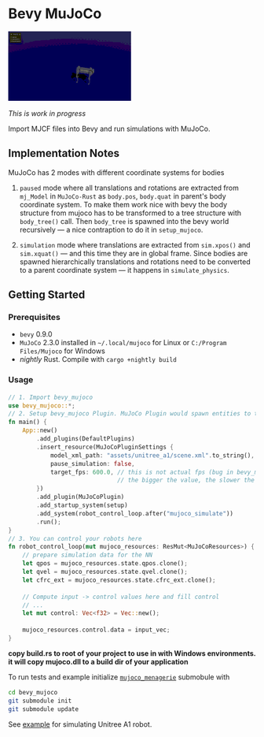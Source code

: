 # Bevy MuJoCo

![image](https://github.com/stillonearth/bevy_rl/blob/main/img/dog.gif?raw=true)

_This is work in progress_

Import MJCF files into Bevy and run simulations with MuJoCo.

## Implementation Notes

MuJoCo has 2 modes with different coordinate systems for bodies

1. `paused` mode where all translations and rotations are extracted from `mj_Model` in `MuJoCo-Rust` as `body.pos`, `body.quat` in parent's body coordinate system. To make them work nice with bevy the body structure from mujoco has to be transformed to a tree structure with `body_tree()` call. Then `body_tree` is spawned into the bevy world recursively — a nice contraption to do it in `setup_mujoco`. 

2. `simulation` mode where translations are extracted from `sim.xpos()` and `sim.xquat()` — and this time they are in global frame. Since bodies are spawned hierarchically translations and rotations need to be converted to a parent coordinate system — it happens in `simulate_physics`.

## Getting Started

### Prerequisites

- `bevy` 0.9.0
- `MuJoCo` 2.3.0 installed in `~/.local/mujoco` for Linux or `C:/Program Files/Mujoco` for Windows
- *nightly* Rust. Compile with `cargo +nightly build`

### Usage

```rust
// 1. Import bevy_mujoco
use bevy_mujoco::*;
// 2. Setup bevy_mujoco Plugin. MuJoCo Plugin would spawn entities to the world
fn main() {
    App::new()
        .add_plugins(DefaultPlugins)
        .insert_resource(MuJoCoPluginSettings {
            model_xml_path: "assets/unitree_a1/scene.xml".to_string(),
            pause_simulation: false,
            target_fps: 600.0, // this is not actual fps (bug in bevy_mujoco),
                               // the bigger the value, the slower the simulation
        })        
        .add_plugin(MuJoCoPlugin)
        .add_startup_system(setup)
        .add_system(robot_control_loop.after("mujoco_simulate"))
        .run();
}
// 3. You can control your robots here
fn robot_control_loop(mut mujoco_resources: ResMut<MuJoCoResources>) {
    // prepare simulation data for the NN
    let qpos = mujoco_resources.state.qpos.clone();
    let qvel = mujoco_resources.state.qvel.clone();
    let cfrc_ext = mujoco_resources.state.cfrc_ext.clone();

    // Compute input -> control values here and fill control
    // ...
    let mut control: Vec<f32> = Vec::new(); 

    mujoco_resources.control.data = input_vec;
}
```

**copy build.rs to root of your project to use in with Windows environments. it will copy mujoco.dll to a build dir of your application**

To run tests and example initialize [`mujoco_menagerie`](https://github.com/deepmind/mujoco_menagerie) submobule with

```bash
cd bevy_mujoco
git submodule init
git submodule update
```

See [example](https://github.com/stillonearth/bevy_quadruped_neural_control) for simulating Unitree A1 robot.

